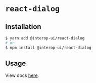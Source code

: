 # `react-dialog`

## Installation

```sh
$ yarn add @interop-ui/react-dialog
# or
$ npm install @interop-ui/react-dialog
```

## Usage

View docs [here](https://radix-ui.com/primitives/docs/components/dialog).
